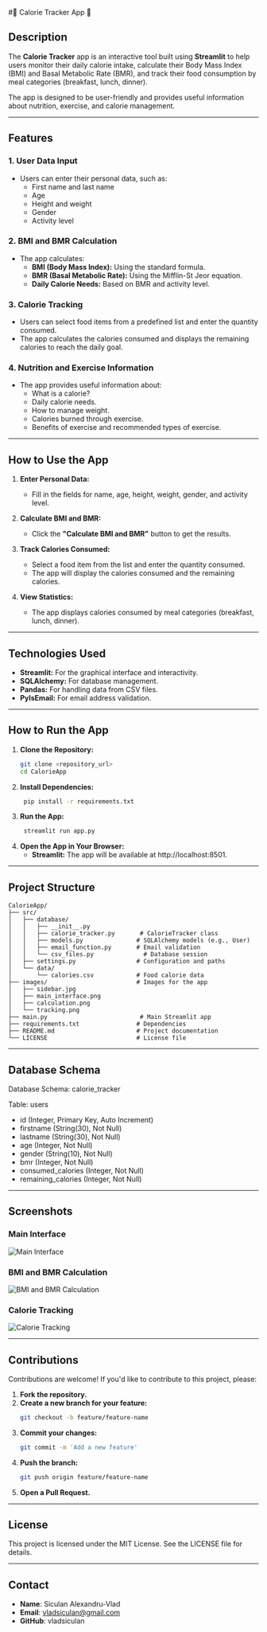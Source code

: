 #💪 Calorie Tracker App 🍎

## Description

The **Calorie Tracker** app is an interactive tool built using **Streamlit** to help users monitor their daily calorie intake, calculate their Body Mass Index (BMI) and Basal Metabolic Rate (BMR), and track their food consumption by meal categories (breakfast, lunch, dinner).

The app is designed to be user-friendly and provides useful information about nutrition, exercise, and calorie management.

---

## Features

### 1. **User Data Input**
   - Users can enter their personal data, such as:
     - First name and last name
     - Age
     - Height and weight
     - Gender
     - Activity level

### 2. **BMI and BMR Calculation**
   - The app calculates:
     - **BMI (Body Mass Index):** Using the standard formula.
     - **BMR (Basal Metabolic Rate):** Using the Mifflin-St Jeor equation.
     - **Daily Calorie Needs:** Based on BMR and activity level.

### 3. **Calorie Tracking**
   - Users can select food items from a predefined list and enter the quantity consumed.
   - The app calculates the calories consumed and displays the remaining calories to reach the daily goal.

### 4. **Nutrition and Exercise Information**
   - The app provides useful information about:
     - What is a calorie?
     - Daily calorie needs.
     - How to manage weight.
     - Calories burned through exercise.
     - Benefits of exercise and recommended types of exercise.

---

## How to Use the App

1. **Enter Personal Data:**
   - Fill in the fields for name, age, height, weight, gender, and activity level.

2. **Calculate BMI and BMR:**
   - Click the **"Calculate BMI and BMR"** button to get the results.

3. **Track Calories Consumed:**
   - Select a food item from the list and enter the quantity consumed.
   - The app will display the calories consumed and the remaining calories.

4. **View Statistics:**
   - The app displays calories consumed by meal categories (breakfast, lunch, dinner).

---

## Technologies Used

- **Streamlit:** For the graphical interface and interactivity.
- **SQLAlchemy:** For database management.
- **Pandas:** For handling data from CSV files.
- **PyIsEmail:** For email address validation.

---

## How to Run the App

1. **Clone the Repository:**
   ```bash
   git clone <repository_url>
   cd CalorieApp
2. **Install Dependencies:**
   ```bash
    pip install -r requirements.txt
3. **Run the App:**
   ```bash
    streamlit run app.py
4. **Open the App in Your Browser:**
    - **Streamlit:** The app will be available at http://localhost:8501.

---

## Project Structure

    CalorieApp/
    ├── src/
    │   ├── database/
    │   │   ├── __init__.py
    │   │   ├── calorie_tracker.py       # CalorieTracker class
    │   │   ├── models.py               # SQLAlchemy models (e.g., User)
    │   │   ├── email_function.py       # Email validation
    │   │   └── csv_files.py              # Database session
    │   ├── settings.py                 # Configuration and paths
    │   └── data/
    │       └── calories.csv            # Food calorie data
    ├── images/                         # Images for the app
    │   ├── sidebar.jpg
    │   ├── main_interface.png
    │   ├── calculation.png
    │   └── tracking.png
    ├── main.py                          # Main Streamlit app
    ├── requirements.txt                # Dependencies
    ├── README.md                       # Project documentation
    └── LICENSE                         # License file
---

## Database Schema

Database Schema: calorie_tracker

Table: users
- id (Integer, Primary Key, Auto Increment)
- firstname (String(30), Not Null)
- lastname (String(30), Not Null)
- age (Integer, Not Null)
- gender (String(10), Not Null)
- bmr (Integer, Not Null)
- consumed_calories (Integer, Not Null)
- remaining_calories (Integer, Not Null)

---

## Screenshots

### Main Interface
![Main Interface](images/main_interface.png)

### BMI and BMR Calculation
![BMI and BMR Calculation](images/calculation.png)

### Calorie Tracking
![Calorie Tracking](images/tracking.png)

---

## Contributions

Contributions are welcome! If you'd like to contribute to this project, please:

1. **Fork the repository.**
2. **Create a new branch for your feature:**
   ```bash
   git checkout -b feature/feature-name
3. **Commit your changes:**
   ```bash
   git commit -m 'Add a new feature' 
4. **Push the branch:**
   ```bash
   git push origin feature/feature-name
5. **Open a Pull Request.**

---

## License

This project is licensed under the MIT License. See the LICENSE file for details.

---

## Contact  
- **Name**: Siculan Alexandru-Vlad
- **Email**: vladsiculan@gmail.com
- **GitHub**: vladsiculan



